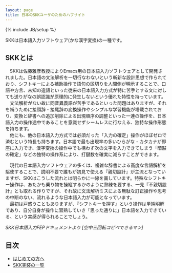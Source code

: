 ```yaml
---
layout: page
title: 日本のSKKユーザのためのハブサイト
---
```

{% include JB/setup %}

SKKは日本語入力ソフトウェア(かな漢字変換)の一種です。

SKKとは
-------

　SKKは佐藤雅彦教授によりEmacs用の日本語入力ソフトウェアとして開発されました。日本語の文法解析を一切行なわないという斬新な設計思想で作られており、シフトキーによる補助操作で語句の区切りを人間側が明示することで、口語や方言、未知の造語といった従来の日本語入力方式が特に苦手とする文に対しても送りがなの誤認識が原理的に発生しないという優れた特性を持っています。<br>
　文法解析がない故に同音異義語が苦手であるといった問題はありますが、それを補うために接頭辞・接尾辞の変換操作やシンプルな学習機能が塔載されており、変換と辞書への追加削除による出現順序の調整といった一連の操作を、日本語入力の操作途中であることを意識せずシームレスに行なえる、独特な操作形態を持ちます。<br>
　他にも、他の日本語入力方式では必須だった「入力の確定」操作がほぼゼロで済むという特長も持ちます。日本語で最も出現率の多いひらがな・カタカナが即座に入力でき、漢字変換の操作中でも構わず次の文字を入力できてしまう「暗黙の確定」などの独特の操作系により、打鍵数を確実に減らすことができます。<br>

　現代の日本語入力ソフトウェアの多くは、複雑な辞書による高度な言語解析を駆使することで、説明不要で誰もが初見で使える『親切設計』が主流となっていますが、SKKはこうした流れとは明らかに一線を画しています。特殊なシフトキー操作は、あたかも乗り物を操縦するかのように熟練を要する、一見『不親切設計』とも取れる作りですが、それ故に文法解析ミスによる無駄な訂正操作や思考の中断のない、流れるような日本語入力が可能となっています。<br>
　最初は戸惑うこともありますが、『シフトキーを押す』という操作は単純明解であり、自分自身が操作に習熟していき「思った通りに」日本語を入力できている、という実感が得られることでしょう。<br>

*SKK日本語入力FEPドキュメントより [空中三回転コピペできるマン]*

目次
----

 * [はじめての方へ](/for_beginers)
 * [SKK実装の一覧](list.html)


